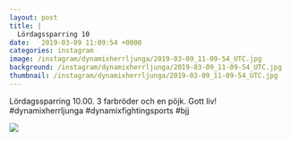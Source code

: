 ```yaml
---
layout: post
title: |
  Lördagssparring 10
date:   2019-03-09 11:09:54 +0000
categories: instagram
image: /instagram/dynamixherrljunga/2019-03-09_11-09-54_UTC.jpg
background: /instagram/dynamixherrljunga/2019-03-09_11-09-54_UTC.jpg
thumbnail: /instagram/dynamixherrljunga/2019-03-09_11-09-54_UTC.jpg
---
```

Lördagssparring 10.00. 3 farbröder och en pöjk. Gott liv! #dynamixherrljunga #dynamixfightingsports #bjj



<img src='/www-dynamix-herrljunga/instagram/dynamixherrljunga/2019-03-09_11-09-54_UTC.jpg' class='img-fluid' />
